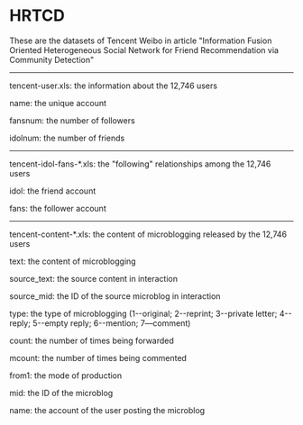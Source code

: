 # HRTCD
These are the datasets of Tencent Weibo in article "Information Fusion Oriented Heterogeneous Social Network for Friend Recommendation via Community Detection"

--------------------

tencent-user.xls: the information about the 12,746 users

name: the unique account

fansnum: the number of followers

idolnum: the number of friends

--------------------

tencent-idol-fans-*.xls: the "following" relationships among the 12,746 users

idol: the friend account

fans: the follower account

--------------------

tencent-content-*.xls: the content of microblogging released by the 12,746 users

text: the content of microblogging

source_text: the source content in interaction

source_mid: the ID of the source microblog in interaction

type: the type of microblogging (1--original; 2--reprint; 3--private letter; 4--reply; 5--empty reply; 6--mention; 7—comment)

count: the number of times being forwarded

mcount: the number of times being commented

from1: the mode of production

mid: the ID of the microblog

name: the account of the user posting the microblog
